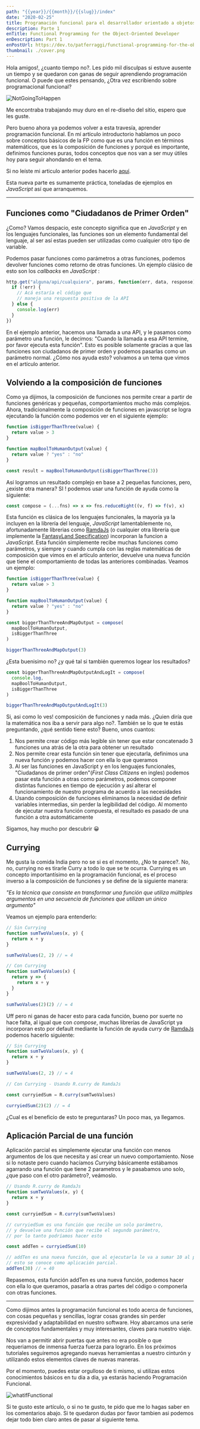 ```yaml
---
path: "{{year}}/{{month}}/{{slug}}/index"
date: "2020-02-25"
title: Programación funcional para el desarrollador orientado a objetos
description: Parte 1
enTitle: Functional Programming for the Object-Oriented Developer
enDescription: Part 1
enPostUrl: https://dev.to/patferraggi/functional-programming-for-the-object-oriented-developer-g45
thumbnail: ./cover.png
---
```


Hola amigos!, ¿cuanto tiempo no?. Les pido mil disculpas si estuve ausente un tiempo y se quedaron con ganas de seguir aprendiendo programación funcional. O puede que estes pensando, ¿Otra vez escribiendo sobre programacional funcional?

![NotGoingToHappen](./not_going_to_happen.jpg)

Me encontraba trabajando muy duro en el re-diseño del sitio, espero que les guste.

Pero bueno ahora ya podemos volver a esta travesía, aprender programación funcional. En mí artículo introductorio hablamos un poco sobre conceptos básicos de la FP como que es una función en términos matemáticos,
que es la composición de funciones y porqué es importante, definimos funciones puras, todos conceptos que nos van a ser muy útiles hoy para seguir ahondando en el tema.

Si no leíste mi articulo anterior podes hacerlo [aquí](https://www.patferraggi.dev/blog/2020/jan/programacion-funcional-para-oop/).

Esta nueva parte es sumamente práctica, toneladas de ejemplos en _JavaScript_ así que arranquemos.

---

## Funciones como "Ciudadanos de Primer Orden"

¿Como? Vamos despacio, este concepto significa que en _JavaScript_ y en los lenguajes funcionales, las funciones son un elemento fundamental del lenguaje, al ser así estas pueden ser utilizadas como cualquier otro tipo de variable.

Podemos pasar funciones como parámetros a otras funciones, podemos devolver funciones como retorno de otras funciones. Un ejemplo clásico de esto son los _callbacks_ en _JavaScript_ :

```javascript
http.get("alguna/api/cualquiera", params, function(err, data, response) {
  if (!err) {
    // Acá estaría el código que
    // maneja una respuesta positiva de la API
  } else {
    console.log(err)
  }
})
```

En el ejemplo anterior, hacemos una llamada a una API, y le pasamos como parámetro una función, le decimos: "Cuando la llamada a esa API termine, por favor ejecuta esta función". Esto es posible solamente gracias a que las funciones son ciudadanos de primer orden y podemos pasarlas como un parámetro normal. ¿Cómo nos ayuda esto? volvamos a un tema que vimos en el artículo anterior.

## Volviendo a la composición de funciones

Como ya dijimos, la composición de funciones nos permite crear a partir de funciones genéricas y pequeñas, comportamientos mucho más complejos.  
Ahora, tradicionalmente la composición de funciones en javascript se logra ejecutando la función como podemos ver en el siguiente ejemplo:

```javascript
function isBiggerThanThree(value) {
  return value > 3
}

function mapBoolToHumanOutput(value) {
  return value ? "yes" : "no"
}

const result = mapBoolToHumanOutput(isBiggerThanThree(3))
```

Así logramos un resultado complejo en base a 2 pequeñas funciones, pero, ¿existe otra manera? SI ! podemos usar una función de ayuda como la siguiente:

```javascript
const compose = (...fns) => x => fns.reduceRight((v, f) => f(v), x)
```

Esta función es clásica de los lenguajes funcionales, la mayoría ya la incluyen en la librería del lenguaje, _JavaScript_ lamentablemente no, afortunadamente librerias como [RamdaJs](https://ramdajs.com/docs/#compose) (o cualquier otra librería que implemente la [FantasyLand Specification](https://github.com/fantasyland/fantasy-land)) incorporan la funcion a _JavaScript_.
Esta función simplemente recibe muchas funciones como parámetros, y siempre y cuando cumpla con las reglas matemáticas de composición que vimos en el artículo anterior, devuelve una nueva función que tiene el comportamiento de todas las anteriores combinadas. Veamos un ejemplo:

```javascript
function isBiggerThanThree(value) {
  return value > 3
}

function mapBoolToHumanOutput(value) {
  return value ? "yes" : "no"
}

const biggerThanThreeAndMapOutput = compose(
  mapBoolToHumanOutput,
  isBiggerThanThree
)

biggerThanThreeAndMapOutput(3)
```

¿Esta buenisimo no? ¿y qué tal si también queremos logear los resultados?

```javascript
const biggerThanThreeAndMapOutputAndLogIt = compose(
  console.log,
  mapBoolToHumanOutput,
  isBiggerThanThree
)

biggerThanThreeAndMapOutputAndLogIt(3)
```

Si, asi como lo ves! composición de funciones y nada más. ¿Quien diría que la matemática nos iba a servir para algo no?.
También se lo que te estás preguntando, ¿qué sentido tiene esto? Bueno, unos cuantos:

1. Nos permite crear código más legible sin tener que estar concatenado 3 funciones una atrás de la otra para obtener un resultado
2. Nos permite crear esta función sin tener que ejecutarla, definimos una nueva función y podemos hacer con ella lo que queramos
3. Al ser las funciones en JavaScript y en los lenguajes funcionales, "Ciudadanos de primer orden"(_First Class Citizens_ en ingles) podemos pasar esta función a otras como parámetros,
   podemos componer distintas funciones en tiempo de ejecución y así alterar el funcionamiento de nuestro programa de acuerdo a las necesidades
4. Usando composición de funciones eliminamos la necesidad de definir variables intermedias, sin perder la legibilidad del código. Al momento de ejecutar nuestra función compuesta, el resultado es pasado de una función a otra automáticamente

Sigamos, hay mucho por descubrir &#128512;

## Currying

Me gusta la comida India pero no se si es el momento, ¿No te parece?. No, no, currying no es tirarle Curry a todo lo que se te ocurra.
Currying es un concepto importantísimo en la programación funcional, es el proceso inverso a la composición de funciones y se define de la siguiente manera:

_"Es la técnica que consiste en transformar una función que utiliza múltiples argumentos en una secuencia de funciones que utilizan un único argumento"_

Veamos un ejemplo para entenderlo:

```javascript
// Sin Currying
function sumTwoValues(x, y) {
  return x + y
}

sumTwoValues(2, 2) // = 4

// Con Currying
function sumTwoValues(x) {
  return y => {
    return x + y
  }
}

sumTwoValues(2)(2) // = 4
```

Uff pero ni ganas de hacer esto para cada función, bueno por suerte no hace falta, al igual que con _compose_, muchas librerías de JavaScript ya incorporan esto por default mediante la función de ayuda _curry_ de [RamdaJs](https://ramdajs.com/docs/#curry) podemos hacerlo siguiente:

```javascript
// Sin Currying
function sumTwoValues(x, y) {
  return x + y
}

sumTwoValues(2, 2) // = 4

// Con Currying - Usando R.curry de RamdaJs

const curryiedSum = R.curry(sumTwoValues)

curryiedSum(2)(2) // = 4
```

¿Cual es el beneficio de esto te preguntaras? Un poco mas, ya llegamos.

## Aplicación Parcial de una función

Aplicación parcial es simplemente ejecutar una función con menos argumentos de los que necesita y así crear un nuevo comportamiento. Nose si lo notaste pero cuando hacíamos _Currying_ básicamente estábamos agarrando una función que tiene 2 parametros y le pasabamos uno solo, ¿que paso con el otro parámetro?, veámoslo.

```javascript
// Usando R.curry de RamdaJs
function sumTwoValues(x, y) {
  return x + y
}

const curryiedSum = R.curry(sumTwoValues)

// curryiedSum es una función que recibe un solo parámetro,
// y devuelve una función que recibe el segundo parámetro,
// por lo tanto podríamos hacer esto

const addTen = curryiedSum(10)

// addTen es una nueva función, que al ejecutarla le va a sumar 10 al parámetro que nosotros elijamos.
// esto se conoce como aplicación parcial.
addTen(30) // = 40
```

Repasemos, esta función addTen es una nueva función, podemos hacer con ella lo que queramos, pasarla a otras partes del código o componerla con otras funciones.

---

Como dijimos antes la programación funcional es todo acerca de funciones, con cosas pequeñas y sencillas, lograr cosas grandes sin perder expresividad y adaptabilidad en nuestro software.
Hoy abarcamos una serie de conceptos fundamentales y muy interesantes, claves para nuestro viaje.

Nos van a permitir abrir puertas que antes no era posible o que requeriamos de inmensa fuerza fuerza para lograrlo.
En los próximos tutoriales seguiremos agregando nuevas herramientas a nuestro cinturón y utilizando estos elementos claves de nuevas maneras.

Por el momento, puedes estar orgulloso de ti mismo, si utilizas estos conocimientos básicos en tu dia a dia, ya estarás haciendo Programación Funcional.

![whatifFunctional](./what_if_functional.jpg)

Si te gusto este artículo, o si no te gusto, te pido que me lo hagas saber en los comentarios abajo. Si te quedaron dudas por favor tambien asi podemos dejar todo bien claro antes de pasar al siguiente tema.
